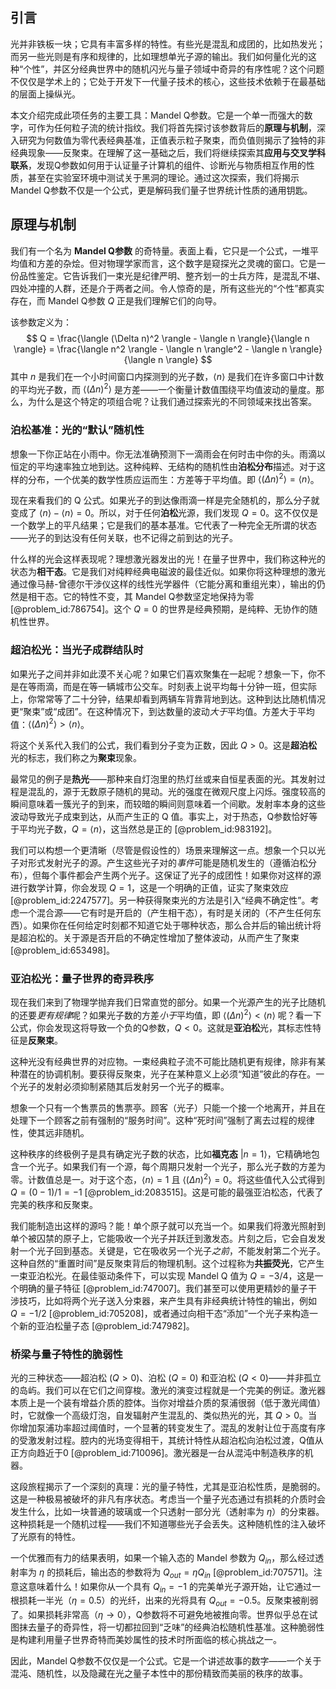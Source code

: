 ## 引言
光并非铁板一块；它具有丰富多样的特性。有些光是混乱和成团的，比如热发光；而另一些光则是有序和规律的，比如理想单光子源的输出。我们如何量化光的这种“个性”，并区分经典世界中的随机闪光与量子领域中奇异的有序性呢？这个问题不仅仅是学术上的；它处于开发下一代量子技术的核心，这些技术依赖于在最基础的层面上操纵光。

本文介绍完成此项任务的主要工具：Mandel Q参数。它是一个单一而强大的数字，可作为任何粒子流的统计指纹。我们将首先探讨该参数背后的**原理与机制**，深入研究为何数值为零代表经典基准，正值表示粒子聚束，而负值则揭示了独特的非经典现象——反聚束。在理解了这一基础之后，我们将继续探索其**应用与交叉学科联系**，发现Q参数如何用于认证量子计算机的组件、诊断光与物质相互作用的性质，甚至在实验室环境中测试关于黑洞的理论。通过这次探索，我们将揭示 Mandel Q参数不仅是一个公式，更是解码我们量子世界统计性质的通用钥匙。

## 原理与机制

我们有一个名为 **Mandel Q参数** 的奇特量。表面上看，它只是一个公式，一堆平均值和方差的杂烩。但对物理学家而言，这个数字是窥探光之灵魂的窗口。它是一份品性鉴定。它告诉我们一束光是纪律严明、整齐划一的士兵方阵，是混乱不堪、四处冲撞的人群，还是介于两者之间。令人惊奇的是，所有这些光的“个性”都真实存在，而 Mandel Q参数 $Q$ 正是我们理解它们的向导。

该参数定义为：
$$
Q = \frac{\langle (\Delta n)^2 \rangle - \langle n \rangle}{\langle n \rangle} = \frac{\langle n^2 \rangle - \langle n \rangle^2 - \langle n \rangle}{\langle n \rangle}
$$
其中 $n$ 是我们在一个小时间窗口内探测到的光子数，$\langle n \rangle$ 是我们在许多窗口中计数的平均光子数，而 $\langle (\Delta n)^2 \rangle$ 是方差——一个衡量计数值围绕平均值波动的量度。那么，为什么是这个特定的项组合呢？让我们通过探索光的不同领域来找出答案。

### 泊松基准：光的“默认”随机性

想象一下你正站在小雨中。你无法准确预测下一滴雨会在何时击中你的头。雨滴以恒定的平均速率独立地到达。这种纯粹、无结构的随机性由**泊松分布**描述。对于这样的分布，一个优美的数学性质应运而生：方差等于平均值。即 $\langle (\Delta n)^2 \rangle = \langle n \rangle$。

现在来看我们的 Q 公式。如果光子的到达像雨滴一样是完全随机的，那么分子就变成了 $\langle n \rangle - \langle n \rangle = 0$。所以，对于任何**泊松**光源，我们发现 $Q=0$。这不仅仅是一个数学上的平凡结果；它是我们的基本基准。它代表了一种完全无所谓的状态——光子的到达没有任何关联，也不记得之前到达的光子。

什么样的光会这样表现呢？理想激光器发出的光！在量子世界中，我们称这种光的状态为**相干态**。它是我们对纯粹经典电磁波的最佳近似。如果你将这种理想的激光通过像马赫-曾德尔干涉仪这样的线性光学器件（它能分离和重组光束），输出的仍然是相干态。它的特性不变，其 Mandel Q参数坚定地保持为零 [@problem_id:786754]。这个 $Q=0$ 的世界是经典预期，是纯粹、无协作的随机性世界。

### 超泊松光：当光子成群结队时

如果光子之间并非如此漠不关心呢？如果它们喜欢聚集在一起呢？想象一下，你不是在等雨滴，而是在等一辆城市公交车。时刻表上说平均每十分钟一班，但实际上，你常常等了二十分钟，结果却看到两辆车背靠背地到达。这种到达比随机情况更“聚束”或“成团”。在这种情况下，到达数量的波动*大于*平均值。方差大于平均值：$\langle (\Delta n)^2 \rangle \gt \langle n \rangle$。

将这个关系代入我们的公式，我们看到分子变为正数，因此 $Q \gt 0$。这是**超泊松**光的标志，我们称之为**聚束**现象。

最常见的例子是**热光**——那种来自灯泡里的热灯丝或来自恒星表面的光。其发射过程是混乱的，源于无数原子随机的晃动。光的强度在微观尺度上闪烁。强度较高的瞬间意味着一簇光子的到来，而较暗的瞬间则意味着一个间歇。发射率本身的这些波动导致光子成束到达，从而产生正的 Q 值。事实上，对于热态，Q参数恰好等于平均光子数，$Q = \langle n \rangle$，这当然总是正的 [@problem_id:983192]。

我们可以构想一个更清晰（尽管是假设性的）场景来理解这一点。想象一个只以光子对形式发射光子的源。产生这些光子对的*事件*可能是随机发生的（遵循泊松分布），但每个事件都会产生两个光子。这保证了光子的成团性！如果你对这样的源进行数学计算，你会发现 $Q=1$，这是一个明确的正值，证实了聚束效应 [@problem_id:2247577]。另一种获得聚束光的方法是引入“经典不确定性”。考虑一个混合源——它有时是开启的（产生相干态），有时是关闭的（不产生任何东西）。如果你在任何给定时刻都不知道它处于哪种状态，那么合并后的输出统计将是超泊松的。关于源是否开启的不确定性增加了整体波动，从而产生了聚束 [@problem_id:653498]。

### 亚泊松光：量子世界的奇异秩序

现在我们来到了物理学抛弃我们日常直觉的部分。如果一个光源产生的光子比随机的还要*更有规律*呢？如果光子数的方差*小于*平均值，即 $\langle (\Delta n)^2 \rangle \lt \langle n \rangle$ 呢？看一下公式，你会发现这将导致一个负的Q参数，$Q \lt 0$。这就是**亚泊松**光，其标志性特征是**反聚束**。

这种光没有经典世界的对应物。一束经典粒子流不可能比随机更有规律，除非有某种潜在的协调机制。要获得反聚束，光子在某种意义上必须“知道”彼此的存在。一个光子的发射必须抑制紧随其后发射另一个光子的概率。

想象一个只有一个售票员的售票亭。顾客（光子）只能一个接一个地离开，并且在处理下一个顾客之前有强制的“服务时间”。这种“死时间”强制了离去过程的规律性，使其远非随机。

这种秩序的终极例子是具有确定光子数的状态，比如**福克态** $|n=1\rangle$，它精确地包含一个光子。如果我们有一个源，每个周期只发射一个光子，那么光子数的方差为零。计数值总是一。对于这个态，$\langle n \rangle = 1$ 且 $\langle (\Delta n)^2 \rangle = 0$。将这些值代入公式得到 $Q = (0-1)/1 = -1$ [@problem_id:2083515]。这是可能的最强亚泊松态，代表了完美的秩序和反聚束。

我们能制造出这样的源吗？能！单个原子就可以充当一个。如果我们将激光照射到单个被囚禁的原子上，它能吸收一个光子并跃迁到激发态。片刻之后，它会自发发射一个光子回到基态。关键是，它在吸收另一个光子*之前*，不能发射第二个光子。这种自然的“重置时间”是反聚束背后的物理机制。这个过程称为**共振荧光**，它产生一束亚泊松光。在最佳驱动条件下，可以实现 Mandel Q 值为 $Q = -3/4$，这是一个明确的量子特征 [@problem_id:747007]。我们甚至可以使用更精妙的量子干涉技巧，比如将两个光子送入分束器，来产生具有非经典统计特性的输出，例如 $Q=-1/2$ [@problem_id:705208]，或者通过向相干态“添加”一个光子来构造一个新的亚泊松量子态 [@problem_id:747982]。

### 桥梁与量子特性的脆弱性

光的三种状态——超泊松 ($Q \gt 0$)、泊松 ($Q=0$) 和亚泊松 ($Q \lt 0$)——并非孤立的岛屿。我们可以在它们之间穿梭。激光的演变过程就是一个完美的例证。激光器本质上是一个装有增益介质的腔体。当你对增益介质的泵浦很弱（低于激光阈值）时，它就像一个高级灯泡，自发辐射产生混乱的、类似热光的光，其 $Q \gt 0$。当你增加泵浦功率超过阈值时，一个显著的转变发生了。混乱的发射让位于高度有序的受激发射过程。腔内的光场变得相干，其统计特性从超泊松向泊松过渡，Q值从正方向趋近于0 [@problem_id:710096]。激光器是一台从混沌中制造秩序的机器。

这段旅程揭示了一个深刻的真理：光的量子特性，尤其是亚泊松性质，是脆弱的。这是一种极易被破坏的非凡有序状态。考虑当一个量子光态通过有损耗的介质时会发生什么，比如一块普通的玻璃或一个只透射一部分光（透射率为 $\eta$）的分束器。这种损耗是一个随机过程——我们不知道哪些光子会丢失。这种随机性的注入破坏了光原有的特性。

一个优雅而有力的结果表明，如果一个输入态的 Mandel 参数为 $Q_{in}$，那么经过透射率为 $\eta$ 的损耗后，输出态的参数将为 $Q_{out} = \eta Q_{in}$ [@problem_id:707571]。注意这意味着什么！如果你从一个具有 $Q_{in} = -1$ 的完美单光子源开始，让它通过一根损耗一半光（$\eta = 0.5$）的光纤，出来的光将具有 $Q_{out} = -0.5$。反聚束被削弱了。如果损耗非常高（$\eta \to 0$），Q参数将不可避免地被推向零。世界似乎总在试图抹去量子的奇异性，将一切都拉回到“乏味”的经典泊松随机性基准。这种脆弱性是构建利用量子世界奇特而美妙属性的技术时所面临的核心挑战之一。

因此，Mandel Q参数不仅仅是一个公式。它是一个讲述故事的数字——一个关于混沌、随机性，以及隐藏在光之量子本性中的那份精致而美丽的秩序的故事。

